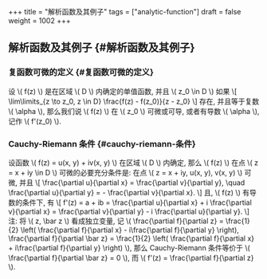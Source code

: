 +++
title = "解析函数及其例子"
tags = ["analytic-function"]
draft = false
weight = 1002
+++

## 解析函数及其例子 {#解析函数及其例子}


### 复函数可微的定义 {#复函数可微的定义}

设 \\( f(z) \\) 是在区域 \\( D \\) 内确定的单值函数, 并且 \\( z\_0 \in D \\) 如果
\\[
       \lim\limits\_{z \to z\_0, z \in D} \frac{f(z) - f(z\_0)}{z - z\_0}
     \\]
存在, 并且等于复数 \\( \alpha \\), 那么我们说 \\( f(z) \\) 在 \\( z\_0 \\) 可微或可导, 或者有导数 \\( \alpha \\), 记作 \\( f'(z\_0) \\).


### Cauchy-Riemann 条件 {#cauchy-riemann-条件}

设函数 \\( f(z) = u(x, y) + iv(x, y) \\) 在区域 \\( D \\) 内确定, 那么 \\( f(z) \\) 在点 \\( z = x + iy \in D \\) 可微的必要充分条件是: 在点 \\( z = x + iy, u(x, y), v(x, y) \\) 可微, 并且
\\[
       \frac{\partial u}{\partial x} = \frac{\partial v}{\partial y}, \quad
       \frac{\partial u}{\partial y} = - \frac{\partial v}{\partial x}.
     \\]
且, \\( f(z) \\) 有导数的条件下, 有
\\[
       f'(z) = a + ib = \frac{\partial u}{\partial x} + i \frac{\partial v}{\partial x} = \frac{\partial v}{\partial y} - i \frac{\partial u}{\partial y}.
     \\]
注: 将 \\( z, \bar z \\) 看成独立变量, 记 \\( \frac{\partial f}{\partial z} = \frac{1}{2} \left( \frac{\partial f}{\partial x} - i\frac{\partial f}{\partial y} \right), \frac{\partial f}{\partial \bar z} = \frac{1}{2} \left( \frac{\partial f}{\partial x} + i\frac{\partial f}{\partial y} \right) \\), 那么 Cauchy-Riemann 条件等价于 \\( \frac{\partial f}{\partial \bar z} = 0 \\), 而 \\( f'(z) = \frac{\partial f}{\partial z} \\).
